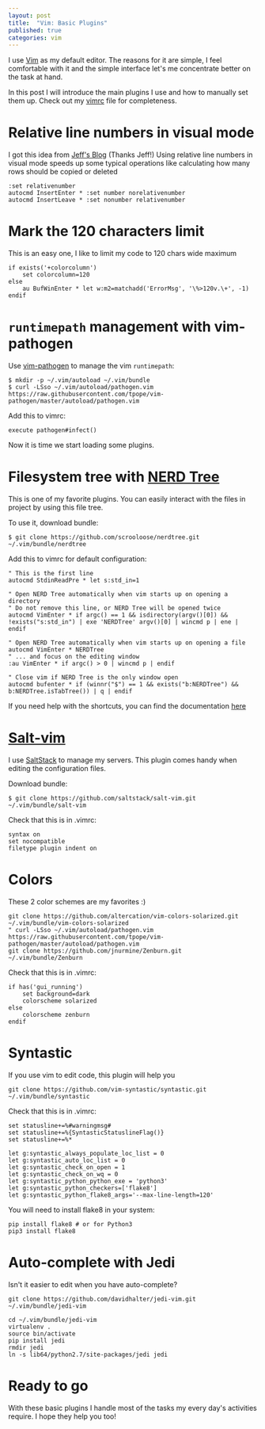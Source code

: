 ```yaml
---
layout: post
title:  "Vim: Basic Plugins"
published: true
categories: vim
---
```

I use [Vim](http://www.vim.org) as my default editor. The reasons for it are simple, I feel
comfortable with it and the simple interface let's me concentrate better on the task at hand.

In this post I will introduce the main plugins I use and how to manually set them up. Check out my
[vimrc](https://raw.githubusercontent.com/germfue/germfue.github.com/master/dotfiles/.vimrc-pathogen) file for completeness.

# Relative line numbers in visual mode
I got this idea from
[Jeff's Blog](http://jeffkreeftmeijer.com/2012/relative-line-numbers-in-vim-for-super-fast-movement) (Thanks Jeff!)
 Using relative line numbers in visual mode speeds up some typical operations like calculating how many rows should be
copied or deleted

    :set relativenumber
    autocmd InsertEnter * :set number norelativenumber
    autocmd InsertLeave * :set nonumber relativenumber 

# Mark the 120 characters limit

This is an easy one, I like to limit my code to 120 chars wide maximum

    if exists('+colorcolumn')
        set colorcolumn=120
    else
        au BufWinEnter * let w:m2=matchadd('ErrorMsg', '\%>120v.\+', -1)
    endif

# `runtimepath` management with vim-pathogen

Use [vim-pathogen](https://github.com/tpope/vim-pathogen) to manage the vim `runtimepath`:

    $ mkdir -p ~/.vim/autoload ~/.vim/bundle
    $ curl -LSso ~/.vim/autoload/pathogen.vim https://raw.githubusercontent.com/tpope/vim-pathogen/master/autoload/pathogen.vim

Add this to vimrc:

    execute pathogen#infect()

Now it is time we start loading some plugins.

# Filesystem tree with [NERD Tree](https://github.com/scrooloose/nerdtree)

This is one of my favorite plugins. You can easily interact with the files in project by using this file tree.

To use it, download bundle:

    $ git clone https://github.com/scrooloose/nerdtree.git ~/.vim/bundle/nerdtree

Add this to vimrc for default configuration:

    " This is the first line
    autocmd StdinReadPre * let s:std_in=1

    " Open NERD Tree automatically when vim starts up on opening a directory
    " Do not remove this line, or NERD Tree will be opened twice
    autocmd VimEnter * if argc() == 1 && isdirectory(argv()[0]) && !exists("s:std_in") | exe 'NERDTree' argv()[0] | wincmd p | ene | endif

    " Open NERD Tree automatically when vim starts up on opening a file
    autocmd VimEnter * NERDTree
    " ... and focus on the editing window
    :au VimEnter * if argc() > 0 | wincmd p | endif

    " Close vim if NERD Tree is the only window open
    autocmd bufenter * if (winnr("$") == 1 && exists("b:NERDTree") && b:NERDTree.isTabTree()) | q | endif

If you need help with the shortcuts, you can find the documentation
[here](https://github.com/scrooloose/nerdtree/blob/master/doc/NERD_tree.txt)

# [Salt-vim](https://github.com/saltstack/salt-vim)

I use [SaltStack](https://saltstack.com) to manage my servers. This plugin comes handy when editing the configuration
files.

Download bundle:

    $ git clone https://github.com/saltstack/salt-vim.git ~/.vim/bundle/salt-vim

Check that this is in .vimrc:

    syntax on
    set nocompatible
    filetype plugin indent on

# Colors

These 2 color schemes are my favorites :)

    git clone https://github.com/altercation/vim-colors-solarized.git ~/.vim/bundle/vim-colors-solarized
    " curl -LSso ~/.vim/autoload/pathogen.vim https://raw.githubusercontent.com/tpope/vim-pathogen/master/autoload/pathogen.vim
    git clone https://github.com/jnurmine/Zenburn.git ~/.vim/bundle/Zenburn

Check that this is in .vimrc:

    if has('gui_running')
        set background=dark
        colorscheme solarized
    else
        colorscheme zenburn
    endif

# Syntastic

If you use vim to edit code, this plugin will help you

    git clone https://github.com/vim-syntastic/syntastic.git ~/.vim/bundle/syntastic


Check that this is in .vimrc:

    set statusline+=%#warningmsg#
    set statusline+=%{SyntasticStatuslineFlag()}
    set statusline+=%*

    let g:syntastic_always_populate_loc_list = 0
    let g:syntastic_auto_loc_list = 0
    let g:syntastic_check_on_open = 1
    let g:syntastic_check_on_wq = 0
    let g:syntastic_python_python_exe = 'python3'
    let g:syntastic_python_checkers=['flake8']
    let g:syntastic_python_flake8_args='--max-line-length=120'

You will need to install flake8 in your system:

    pip install flake8 # or for Python3
    pip3 install flake8

# Auto-complete with Jedi

Isn't it easier to edit when you have auto-complete?

    git clone https://github.com/davidhalter/jedi-vim.git ~/.vim/bundle/jedi-vim

    cd ~/.vim/bundle/jedi-vim
    virtualenv .
    source bin/activate
    pip install jedi
    rmdir jedi
    ln -s lib64/python2.7/site-packages/jedi jedi

# Ready to go
With these basic plugins I handle most of the tasks my every day's activities require. I hope they help you too!
